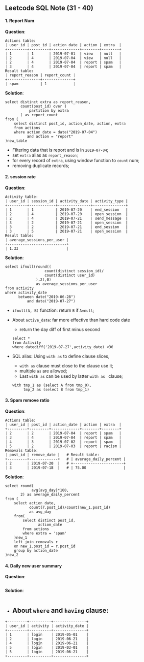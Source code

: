 ## Leetcode SQL Note (31 - 40)

#### 1. Report Num

**Question**:

```mysql
Actions table:
| user_id | post_id | action_date | action | extra  |
+---------+---------+-------------+--------+--------+
| 1       | 1       | 2019-07-01  | view   | null   |
| 2       | 4       | 2019-07-04  | view   | null   |
| 2       | 4       | 2019-07-04  | report | spam   |
| 3       | 4       | 2019-07-04  | report | spam   |
Result table:
| report_reason | report_count |
+---------------+--------------+
| spam          | 1            |
```

**Solution**:

```mysql
select distinct extra as report_reason,
       count(post_id) over (
           partition by extra
       ) as report_count
from (
    select distinct post_id, action_date, action, extra
    from actions
    where action_date = date("2019-07-04") 
    	  and action = "report"
)new_table
```

- Filtering data that is report and is in `2019-07-04`;
- set `extra` alias as `report_reason`;
- for every record of `extra`, using window function  to `count` num;
- removing duplicate records;

#### 2. session rate

**Question**:

```mysql
Activity table:
| user_id | session_id | activity_date | activity_type |
+---------+------------+---------------+---------------+
| 1       | 1          | 2019-07-20    | end_session   |
| 2       | 4          | 2019-07-20    | open_session  |
| 2       | 4          | 2019-07-21    | send_message  |
| 3       | 2          | 2019-07-21    | open_session  |
| 3       | 2          | 2019-07-21    | end_session   |
| 3       | 5          | 2019-07-21    | open_session  |
Result table:
| average_sessions_per_user |
+---------------------------+ 
| 1.33                      |
```

**Solution**:

```mysql
select ifnull(round((
                  count(distinct session_id)/
                  count(distinct user_id)
              ),2),0) 
              as average_sessions_per_user
from activity
where activity_date 
      between date("2019-06-28") 
          and date("2019-07-27")
```

- `ifnull(A, B)` function: return `B` if `A=null`;

- About `active_date`: far more effective than hard code date

    - return the day diff of first minus second

    ```mysql
    select *
    from Activity
    where datediff('2019-07-27',activity_date) <30 
    ```

- SQL  alias: Using `with as` to define clause slices, 

    - `with as` clause must close to the clause use it;
    - multiple `as` are allowed;
    - Last `with as` can be used by latter `with as ` clause;

    ```mysql
    with tmp_1 as (select A from tmp_0),
    	 tmp_2 as (select B from tmp_1)
    ```

#### 3. Spam remove ratio

**Question**:

```mysql
Actions table:
| user_id | post_id | action_date | action | extra  |
+---------+---------+-------------+--------+--------+
| 2       | 2       | 2019-07-04  | report | spam   |
| 3       | 4       | 2019-07-04  | report | spam   |
| 4       | 3       | 2019-07-02  | report | spam   |
| 5       | 2       | 2019-07-03  | report | racism |
Removals table:          
| post_id | remove_date |   # Result table:
+---------+-------------+   # | average_daily_percent |
| 2       | 2019-07-20  |   # +-----------------------+
| 3       | 2019-07-18  |   # | 75.00                 |
```

**Solution**:

```mysql
select round(
            avg(avg_day)*100,
       2) as average_daily_percent
from (
    select action_date,
           count(r.post_id)/count(new_1.post_id) 
           as avg_day
    from(
        select distinct post_id,
               action_date
        from actions
        where extra = 'spam'
    )new_1
    left join removals r 
    on new_1.post_id = r.post_id
    group by action_date
)new_2
```

#### 4. Daily new user summary

**Question**:

```mysql
```

**Solution**:

```mysql
```

- About `where` and `having` clause:
  - 



```mysql
+---------+----------+---------------+
| user_id | activity | activity_date |
+---------+----------+---------------+
| 1       | login    | 2019-05-01    |
| 2       | login    | 2019-06-21    |
| 4       | login    | 2019-06-21    |
| 5       | login    | 2019-03-01    |
| 5       | login    | 2019-06-21    |
+---------+----------+---------------+
```

